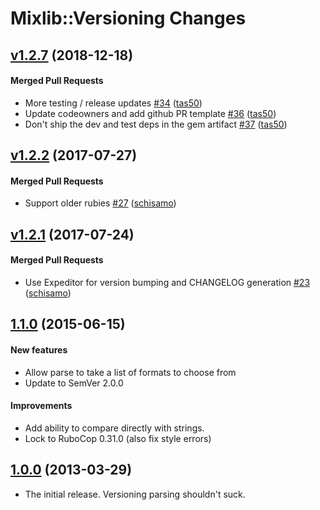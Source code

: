# Mixlib::Versioning Changes

<!-- latest_release -->
<!-- latest_release -->

<!-- release_rollup -->
<!-- release_rollup -->

<!-- latest_stable_release -->
## [v1.2.7](https://github.com/chef/mixlib-versioning/tree/v1.2.7) (2018-12-18)

#### Merged Pull Requests
- More testing / release updates [#34](https://github.com/chef/mixlib-versioning/pull/34) ([tas50](https://github.com/tas50))
- Update codeowners and add github PR template [#36](https://github.com/chef/mixlib-versioning/pull/36) ([tas50](https://github.com/tas50))
- Don&#39;t ship the dev and test deps in the gem artifact [#37](https://github.com/chef/mixlib-versioning/pull/37) ([tas50](https://github.com/tas50))
<!-- latest_stable_release -->

## [v1.2.2](https://github.com/chef/mixlib-versioning/tree/v1.2.2) (2017-07-27)

#### Merged Pull Requests
- Support older rubies [#27](https://github.com/chef/mixlib-versioning/pull/27) ([schisamo](https://github.com/schisamo))

## [v1.2.1](https://github.com/chef/mixlib-versioning/tree/v1.2.1) (2017-07-24)

#### Merged Pull Requests
- Use Expeditor for version bumping and CHANGELOG generation [#23](https://github.com/chef/mixlib-versioning/pull/23) ([schisamo](https://github.com/schisamo))

## [1.1.0](https://github.com/chef/mixlib-versioning/tree/v1.1.0) (2015-06-15)

#### New features

* Allow parse to take a list of formats to choose from
* Update to SemVer 2.0.0

#### Improvements

* Add ability to compare directly with strings.
* Lock to RuboCop 0.31.0 (also fix style errors)


## [1.0.0](https://github.com/chef/mixlib-versioning/tree/v1.0.0) (2013-03-29)

* The initial release. Versioning parsing shouldn't suck.